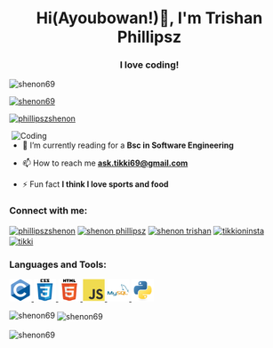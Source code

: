 <h1 align="center">Hi(Ayoubowan!)👋, I'm Trishan Phillipsz</h1>
<h3 align="center">I love coding!</h3>


<p align="left"> <img src="https://komarev.com/ghpvc/?username=shenon69&label=Profile%20views&color=0e75b6&style=flat" alt="shenon69" /> </p>

<p align="left"> <a href="https://github.com/ryo-ma/github-profile-trophy"><img src="https://github-profile-trophy.vercel.app/?username=shenon69" alt="shenon69" /></a> </p>

<p align="left"> <a href="https://twitter.com/phillipszshenon" target="blank"><img src="https://img.shields.io/twitter/follow/phillipszshenon?logo=twitter&style=for-the-badge" alt="phillipszshenon" /></a> </p>
<img align="right" alt="Coding" width="500" src="https://media0.giphy.com/media/RbDKaczqWovIugyJmW/giphy.gif?cid=ecf05e47tf7anftarhnwed1t09c9bbes1gv2jjuej0pwxktw&rid=giphy.gif&ct=g">

- 🌱 I’m currently reading for a **Bsc in Software Engineering**

- 📫 How to reach me **ask.tikki69@gmail.com**

- ⚡ Fun fact **I think I love sports and food**

<h3 align="left">Connect with me:</h3>
<p align="left">
<a href="https://twitter.com/phillipszshenon" target="blank"><img align="center" src="https://raw.githubusercontent.com/rahuldkjain/github-profile-readme-generator/master/src/images/icons/Social/twitter.svg" alt="phillipszshenon" height="30" width="40" /></a>
<a href="https://www.linkedin.com/in/shenon-phillipsz-908156244/" target="blank"><img align="center" src="https://raw.githubusercontent.com/rahuldkjain/github-profile-readme-generator/master/src/images/icons/Social/linked-in-alt.svg" alt="shenon phillipsz" height="30" width="40" /></a>
<a href="https://www.facebook.com/shenon.trishan.9" target="blank"><img align="center" src="https://raw.githubusercontent.com/rahuldkjain/github-profile-readme-generator/master/src/images/icons/Social/facebook.svg" alt="shenon trishan" height="30" width="40" /></a>
<a href="https://instagram.com/tikkioninsta" target="blank"><img align="center" src="https://raw.githubusercontent.com/rahuldkjain/github-profile-readme-generator/master/src/images/icons/Social/instagram.svg" alt="tikkioninsta" height="30" width="40" /></a>
<a href="https://www.youtube.com/channel/UCEyvg8kRo8Umi4B8CLH9JeA" target="blank"><img align="center" src="https://raw.githubusercontent.com/rahuldkjain/github-profile-readme-generator/master/src/images/icons/Social/youtube.svg" alt="tikki" ![giphy](https://user-images.githubusercontent.com/105484461/197392759-1024d575-d04d-424d-a9ec-e469173bfa8c.gif)
height="30" width="40" /></a>
</p>

<h3 align="left">Languages and Tools:</h3>
<p align="left"> <a href="https://www.cprogramming.com/" target="_blank" rel="noreferrer"> <img src="https://raw.githubusercontent.com/devicons/devicon/master/icons/c/c-original.svg" alt="c" width="40" height="40"/> </a>  <a href="https://www.w3schools.com/css/" target="_blank" rel="noreferrer"> <img src="https://raw.githubusercontent.com/devicons/devicon/master/icons/css3/css3-original-wordmark.svg" alt="css3" width="40" height="40"/> </a> <a href="https://www.w3.org/html/" target="_blank" rel="noreferrer"> <img src="https://raw.githubusercontent.com/devicons/devicon/master/icons/html5/html5-original-wordmark.svg" alt="html5" width="40" height="40"/> </a> <a href="https://developer.mozilla.org/en-US/docs/Web/JavaScript" target="_blank" rel="noreferrer"> <img src="https://raw.githubusercontent.com/devicons/devicon/master/icons/javascript/javascript-original.svg" alt="javascript" width="40" height="40"/> </a> <a href="https://www.mysql.com/" target="_blank" rel="noreferrer"> <img src="https://raw.githubusercontent.com/devicons/devicon/master/icons/mysql/mysql-original-wordmark.svg" alt="mysql" width="40" height="40"/> </a> <a href="https://www.python.org" target="_blank" rel="noreferrer"> <img src="https://raw.githubusercontent.com/devicons/devicon/master/icons/python/python-original.svg" alt="python" width="40" height="40"/> </a> </p>

<p><img align="left" src="https://github-readme-stats.vercel.app/api/top-langs?username=shenon69&show_icons=true&locale=en&layout=compact" alt="shenon69" /></p>

<p>&nbsp;<img align="center" src="https://github-readme-stats.vercel.app/api?username=shenon69&show_icons=true&locale=en" alt="shenon69" /></p>

<p><img align="center" src="https://github-readme-streak-stats.herokuapp.com/?user=shenon69&" alt="shenon69" /></p>

